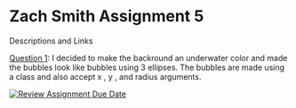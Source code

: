 # Zach Smith Assignment 5 



Descriptions and Links 

[Question 1](https://editor.p5js.org/zachary.w.smith/sketches/r8deFCKOh): I decided to make the backround an underwater color and made the bubbles look like bubbles using 3 ellipses. The bubbles are made using a class and also accept x , y , and radius arguments.  







[![Review Assignment Due Date](https://classroom.github.com/assets/deadline-readme-button-24ddc0f5d75046c5622901739e7c5dd533143b0c8e959d652212380cedb1ea36.svg)](https://classroom.github.com/a/pJv4oXRo)
